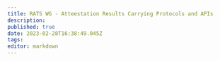 ```yaml
---
title: RATS WG - Atteestation Results Carrying Protocols and APIs
description:
published: true
date: 2023-02-28T16:38:49.045Z
tags:
editor: markdown
---
```



